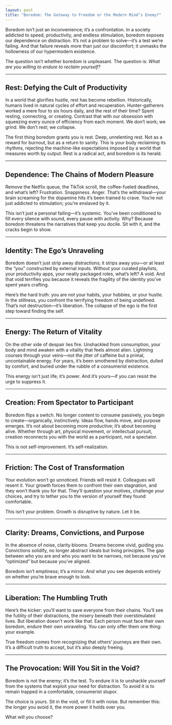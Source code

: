 ```yaml
---
layout: post
title: "Boredom: The Gateway to Freedom or the Modern Mind’s Enemy?"
---
```


Boredom isn’t just an inconvenience; it’s a confrontation. In a society addicted to speed, productivity, and endless stimulation, boredom exposes our dependence on distraction. It’s not a problem to solve—it’s a test we’re failing. And that failure reveals more than just our discomfort; it unmasks the hollowness of our hypermodern existence.

The question isn’t whether boredom is unpleasant. The question is: _What are you willing to endure to reclaim yourself?_

---

## Rest: Defying the Cult of Productivity

In a world that glorifies hustle, rest has become rebellion. Historically, humans lived in natural cycles of effort and recuperation. Hunter-gatherers worked a mere four to six hours daily, and the rest of their time? Spent resting, connecting, or creating. Contrast that with our obsession with squeezing every ounce of efficiency from each moment. We don’t work; we grind. We don’t rest; we collapse.

The first thing boredom grants you is rest. Deep, unrelenting rest. Not as a reward for burnout, but as a return to sanity. This is your body reclaiming its rhythms, rejecting the machine-like expectations imposed by a world that measures worth by output. Rest is a radical act, and boredom is its herald.

---

## Dependence: The Chains of Modern Pleasure

Remove the Netflix queue, the TikTok scroll, the coffee-fueled deadlines, and what’s left? Frustration. Snappiness. Anger. That’s the withdrawal—your brain screaming for the dopamine hits it’s been trained to crave. You’re not just addicted to stimulation; you’re enslaved by it.

This isn’t just a personal failing—it’s systemic. You’ve been conditioned to fill every silence with sound, every pause with activity. Why? Because boredom threatens the narratives that keep you docile. Sit with it, and the cracks begin to show.

---

## Identity: The Ego’s Unraveling

Boredom doesn’t just strip away distractions; it strips away you—or at least the “you” constructed by external inputs. Without your curated playlists, your productivity apps, your neatly packaged roles, what’s left? A void. And that void terrifies you because it reveals the fragility of the identity you’ve spent years crafting.

Here’s the hard truth: you are not your habits, your hobbies, or your hustle. In the stillness, you confront the terrifying freedom of being undefined. That’s not destruction—it’s liberation. The collapse of the ego is the first step toward finding the self.

---

## Energy: The Return of Vitality

On the other side of despair lies fire. Unshackled from consumption, your body and mind awaken with a vitality that feels almost alien. Lightning courses through your veins—not the jitter of caffeine but a primal, uncontainable energy. For years, it’s been smothered by distraction, dulled by comfort, and buried under the rubble of a consumerist existence.

This energy isn’t just life; it’s power. And it’s yours—if you can resist the urge to suppress it.

---

## Creation: From Spectator to Participant

Boredom flips a switch. No longer content to consume passively, you begin to create—organically, instinctively. Ideas flow, hands move, and purpose emerges. It’s not about becoming more productive; it’s about becoming alive. Whether through art, physical movement, or intellectual pursuit, creation reconnects you with the world as a participant, not a spectator.

This is not self-improvement. It’s self-realization.

---

## Friction: The Cost of Transformation

Your evolution won’t go unnoticed. Friends will resist it. Colleagues will resent it. Your growth forces them to confront their own stagnation, and they won’t thank you for that. They’ll question your motives, challenge your choices, and try to tether you to the version of yourself they found comfortable.

This isn’t your problem. Growth is disruptive by nature. Let it be.

---

## Clarity: Dreams, Convictions, and Purpose

In the absence of noise, clarity blooms. Dreams become vivid, guiding you. Convictions solidify, no longer abstract ideals but living principles. The gap between who you are and who you want to be narrows, not because you’ve “optimized” but because you’ve aligned.

Boredom isn’t emptiness; it’s a mirror. And what you see depends entirely on whether you’re brave enough to look.

---

## Liberation: The Humbling Truth

Here’s the kicker: you’ll want to save everyone from their chains. You’ll see the futility of their distractions, the misery beneath their overstimulated lives. But liberation doesn’t work like that. Each person must face their own boredom, endure their own unraveling. You can only offer them one thing: your example.

True freedom comes from recognizing that others’ journeys are their own. It’s a difficult truth to accept, but it’s also deeply freeing.

---

## The Provocation: Will You Sit in the Void?

Boredom is not the enemy; it’s the test. To endure it is to unshackle yourself from the systems that exploit your need for distraction. To avoid it is to remain trapped in a comfortable, consumerist stupor.

The choice is yours. Sit in the void, or fill it with noise. But remember this: the longer you avoid it, the more power it holds over you.

What will you choose?
